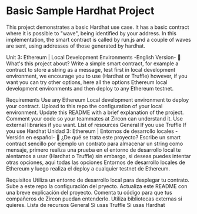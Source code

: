 # Basic Sample Hardhat Project

This project demonstrates a basic Hardhat use case. It has a basic contract where it is possible to "wave", being identified by your address. In this implementation, the smart contract is called by run.js and a couple of waves are sent, using addresses of those generated by hardhat.


Unit 3: Ethereum | Local Development Environments -English Version- 🚀
What's this project about?
Write a simple smart contract, for example a contract to store a string as a message, test first in local development environment, we encourage you to use (Hardhat or Truffle) however, if you want you can try other options, here all the options Ethereum local development environments and then deploy to any Ethereum testnet.

Requirements
Use any Ethereum Local development environment to deploy your contract.
Upload to this repo the configuration of your local environment.
Update this README with a brief explanation of the project.
Comment your code so your teammates at Zircon can understand it.
Use external libraries if you want.
List of resources
General
If you use Truffle
If you use Hardhat
Unidad 3: Ethereum | Entornos de desarrollo locales -Versión en español- 🚀
¿De qué se trata este proyecto?
Escribe un smart contract sencillo por ejemplo un contrato para almacenar un string como mensaje, primero realiza una prueba en el entorno de desarrollo local te alentamos a usar (Hardhat o Truffle) sin embargo, si deseas puedes intentar otras opciones, aqui todas las opciones Entornos de desarrollo locales de Ethereum y luego realiza el deploy a cualquier testnet de Ethereum. 

Requisitos
Utiliza un entorno de desarrollo local para desplegar tu contrato.
Sube a este repo la configuración del pryecto.
Actualiza este README con una breve explicación del proyecto.
Comenta tu código para que tus compañeros de Zircon puedan entenderlo.
Utiliza bibliotecas externas si quieres.
Lista de recursos
General
Si usas Truffle
Si usas Hardhat

